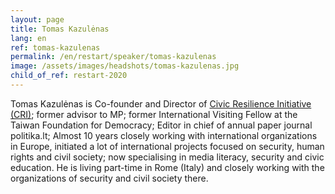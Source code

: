 ```yaml
---
layout: page
title: Tomas Kazulėnas
lang: en
ref: tomas-kazulenas
permalink: /en/restart/speaker/tomas-kazulenas
image: /assets/images/headshots/tomas-kazulenas.jpg
child_of_ref: restart-2020
---
```


Tomas Kazulėnas is Co-founder and Director of [Civic Resilience Initiative (CRI)](https://cri.lt/); former advisor to MP; former International Visiting Fellow at the Taiwan Foundation for Democracy; Editor in chief of annual paper journal politika.lt; Almost 10 years closely working with international organizations in Europe, initiated a lot of international projects focused on security, human rights and civil society; now specialising in media literacy, security and civic education. He is living part-time in Rome (Italy) and closely working with the organizations of security and civil society there.
